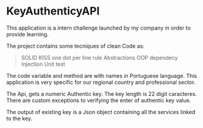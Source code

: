 ﻿# KeyAuthenticyAPI
 
 This application is a intern challenge launched by my company in order to provide learning.
 
 The project contains some tecniques of clean Code as:
 > SOLID
 > KISS
 > one dot per line rule
 > Abstractions
 > OOP
 > dependecy Injection
 > Unit test

The code variable and method are with names in Portuguese language. 
This application is very specific for our regional country and professional sector.

The Api, gets a numeric Authentic key. The key length is 22 digit caracteres.
There are custom exceptions to verifying the enter of authentic key value.

The output of existing key is a Json object containing all the services linked to the key.
